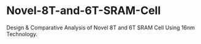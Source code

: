 # Novel-8T-and-6T-SRAM-Cell
Design &amp; Comparative Analysis of Novel 8T and  6T SRAM Cell Using 16nm Technology.
